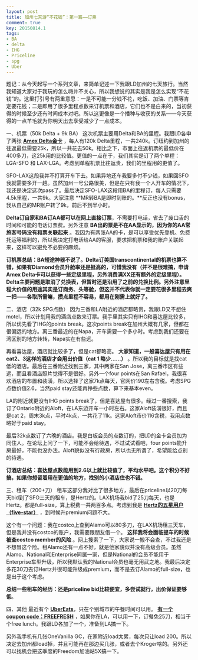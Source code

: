 ```yaml
---
layout: post
title: 加州七天游“不花钱”：第一篇——订票
comment: true
key: 20150814.1
tags:
- BA
- delta
- IHG
- Priceline
- spg
- Uber
---
```


题记：从今天起写一个系列文章，来简单记述一下我跟LD加州的七天旅行。当然我知道大家对于我玩的怎么嗨并不关心，所以我想说的其实是我是怎么实现“不花钱”的。这里打引号有两重意思：一是不可能一分钱不花，吃饭、加油、门票等肯定要花钱；二是即用了很多里程点数来订机票和酒店，它们也不是白来的，当初获得的时候至少还有时间成本对吧。所以这更像是一个播种与收获的关系——今天获得的一点羊毛就为你明天出去享受减少了一点成本。

一、机票（50k Delta + 9k BA）
这次机票主要用Delta和BA的里程。我跟LD各申了两张
**[Amex Delta金卡](https://www.americanexpress.com/us/credit-cards/personal-card-application/delta-gold-credit-card/49003-750-0-9235436D4B1AF78E8BD0D2E09B86D3ABF630B68437904BAA-200002-C+2ygMIVFU1Kkkjcvmexzrf*cLw=?csi=delta-gold-credit-card/49003-750-0-9235436D4B1AF78E8BD0D2E09B86D3ABF630B68437904BAA-200002-C+2ygMIVFU1Kkkjcvmexzrf%252acLw=&om_rid=Nug$iI&om_mid=_BVvERAB9DnFryi&om_lid=axp7)**
，每人有120k Delta里程，一共240k。订纽约到加州的往返最低需要25k，所以一共花去50k。相比之下，市面上往返机票的最低价在400多刀，这25k用的比较值。更值的一点在于，我们其实是订了两个单程：LGA-SFO 和 LAX-LGA。考虑到单程机票比往返贵，我们的里程用的更值了。

SFO-LAX这段我并不打算开车下去。如果异地还车我要多付不少钱，如果回SFO我就需要多开一趟。虽然加州一号公路很美，但是在只有我一个人开车的情况下，我还是决定这次pass了。最后决定SFO-LAX这段用BA的里程订，每人只需要4.5k里程，一共9k。大家注意
**MR转BA是即时到账的。**反正也没有bonus，我从自己的MR账户转了9k，前后不到半小时。


**Delta订自家和BA订AA都可以在网上直接订票**，不需要打电话，省去了废口舌的时间和可能的电话订票费。另外注意
**BA出的票是不在AA显示的，因为你的AA常旅客号码没有和票关联起来**
。我因为有两张AA的卡，是可以享受优先登机、免费托运等福利的，所以我决定打电话给AA的客服，要求把机票和我的账户关联起来，这样可以避免不必要的麻烦。

**订机票总结：BA短途神器不说了。Delta订美国transcontinental的机票也算不错，如果有Diamond会员升舱率还是挺高的，可惜我没有（并不是很难搞，申请Amex Delta卡可以获得一些定级里程，另外消费满XX还有额外的定级里程）。Delta主要问题是取消了兑换表，但暂时还是沿用了之前的兑换比例。另外注意里程大价值的用途其实是订商务、头等舱，但这并不代表你就一定要花很多里程去爽一把——各取所需嘛，攒点里程不容易，都用在刚需上就好了。**

二、酒店（32k SPG点数）
因为三番和LA附近的酒店都略贵，我跟LD又不想住motel，所以计划用我的酒店点数来订票。我手里其实只有IHG和喜达屋比较多，所以优先看了IHG的points break。这次points break在加州大概有几家，但都在很偏远的地方。离三番最近的在Napa，开车需要一个多小时。考虑到我们还要在湾区别的地方转转，Napa实在有些远。

再看喜达屋，酒店就比较多了，但是cat都略高。
**大家知道，一般喜达屋只有用在cat2、3这样的酒店才会用出价值（cat 1 略少……）**
。所以我的目标就是找cat低的酒店。最后在三番附近找到三家，其中两家在San Jose，离三番市区有些远，而且看酒店照片觉得不是很好。另外一个four points在San Rafael，我很喜欢酒店的布置和装潢，所以选择了这家7k点每天，官网价190左右含税。考虑SPG点数价值2.6，当然paid stay还能再挣些点数，算下来基本even。

LA的附近就更没有IHG points break了，但是喜达屋有很多。经过一番搜索，我订了Ontario附近的Aloft，在LA东边开车一小时左右。这家Aloft装潢很好，而且是cat 2，周末3k点，平时4k点，一共花了11k。这家Aloft市价116含税，我用点数略好于paid stay。

最后32k点数订了六晚的酒店。我是白板会员的点数订的，把LD的金卡会员加为同住人。在论坛上问了一下，可能不会给待遇，不过试试看吧，four points能升房最好，不能也没办法。Aloft貌似没有行政房，所以也无所谓了，希望能给点别的待遇。

**订酒店总结：喜达屋点数能用到2.6以上就比较值了，平均水平吧。这个积分不好搞，如果你想留着用在更值的地方，找别的小酒店住也不错。**

三、租车（200+刀）
租车这部分我对比了很多地方，最后在priceline以20刀每天bid到了SFO三天的租车，是Hertz的。LAX机场我bid了25刀每天，也是Hertz。都是full-size，算上税费一共两百多点。考虑到我是
**[Hertz的五星用户（five-star）](https://willguxy.wordpress.com/2015/05/08/%E5%A6%82%E4%BD%95%E5%BE%97%E5%88%B0%E4%BE%BF%E5%AE%9C%E5%8F%88%E9%AB%98%E7%AB%AF%E7%9A%84%E7%A7%9F%E8%BD%A6%E4%BA%AB%E5%8F%97%EF%BC%9F/)**
，到时候升premium问题不大。

这个有一个问题：我在costco上查到Alamo可以80多刀，在LAX机场租三天车，但是我并没有costco的账户，我需要跟朋友借一个。
**这样我将会面临提车的时候被查costco member的风险**
。网上搜索了一下，大家说一搬不会查，不过我还是不想冒这个险。租Alamo还有一点不好，就是他家貌似并没有高级会员。虽然Alamo、National和Enterprise同属一家，但是National的会员不能用于Enterprise车型升级，所以我默认我的National会员也毫无用武之地。我最后决定多花30刀去订Hertz并很可能升级成premium，而不是去订Alamo的full-size，也是出于这个考虑。

**总结一些租车的经历：还是priceline bid比较便宜，多尝试就行，出价保证要够低**。

四、其他
最近有个
**[UberEats](https://get.uber.com/invite/willg322)**，只在个别城市的午餐时间可以用。
**[有一个coupon code：FREEFRESH](https://get.uber.com/invite/willg322)**
，如果你在LA，可以用一下，订餐免25刀，相当于个free lunch。我跟LD各加了一个，准备到LA搞一下。

另外我手机有几张OneVanilla GC，在家附近load太累，每次只让load 200。所以决定去加州都load掉，并且可能再在那边买几张，或者去个Kroger啥的。另外还可以找机会把这季度的Freedom加油站5X搞一下。
